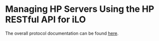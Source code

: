 # Managing HP Servers Using the HP RESTful API for iLO
The overall protocol documentation can be found [here](http://h20564.www2.hpe.com/hpsc/doc/public/display?docId=c04423967 "Managing HP Servers Using the HP RESTful API for iLO").
